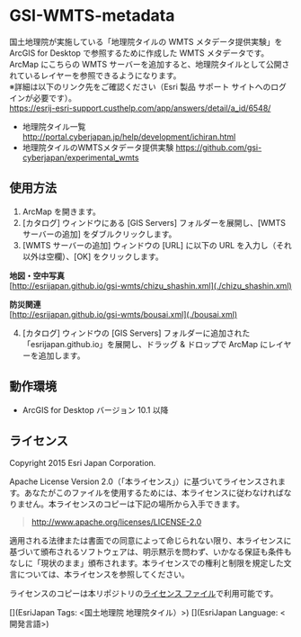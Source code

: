 # GSI-WMTS-metadata

国土地理院が実施している「地理院タイルの WMTS メタデータ提供実験」を ArcGIS for Desktop で参照するために作成した WMTS メタデータです。ArcMap にこちらの WMTS サーバーを追加すると、地理院タイルとして公開されているレイヤーを参照できるようになります。</br>
※詳細は以下のリンク先をご確認ください（Esri 製品 サポート サイトへのログインが必要です）。</br>
<https://esrij-esri-support.custhelp.com/app/answers/detail/a_id/6548/>

- 地理院タイル一覧
<http://portal.cyberjapan.jp/help/development/ichiran.html>
- 地理院タイルのWMTSメタデータ提供実験
<https://github.com/gsi-cyberjapan/experimental_wmts>

## 使用方法

1. ArcMap を開きます。
2. [カタログ] ウィンドウにある [GIS Servers] フォルダーを展開し、[WMTS サーバーの追加] をダブルクリックします。
3. [WMTS サーバーの追加] ウィンドウの [URL] に以下の URL を入力し（それ以外は空欄）、[OK] をクリックします。

 <span style="FONT-WEIGHT: bold">地図・空中写真</span></br>
 [http://esrijapan.github.io/gsi-wmts/chizu_shashin.xml](./chizu_shashin.xml)

 <span style="FONT-WEIGHT: bold">防災関連</span></br>
 [http://esrijapan.github.io/gsi-wmts/bousai.xml](./bousai.xml)

4. [カタログ] ウィンドウの [GIS Servers] フォルダーに追加された「esrijapan.github.io」を展開し、ドラッグ &amp; ドロップで ArcMap にレイヤーを追加します。

## 動作環境

* ArcGIS for Desktop バージョン 10.1 以降

## ライセンス
Copyright 2015 Esri Japan Corporation.

Apache License Version 2.0（「本ライセンス」）に基づいてライセンスされます。あなたがこのファイルを使用するためには、本ライセンスに従わなければなりません。本ライセンスのコピーは下記の場所から入手できます。

> http://www.apache.org/licenses/LICENSE-2.0

適用される法律または書面での同意によって命じられない限り、本ライセンスに基づいて頒布されるソフトウェアは、明示黙示を問わず、いかなる保証も条件もなしに「現状のまま」頒布されます。本ライセンスでの権利と制限を規定した文言については、本ライセンスを参照してください。

ライセンスのコピーは本リポジトリの[ライセンス ファイル](./LICENSE)で利用可能です。

[](EsriJapan Tags: <国土地理院 地理院タイル）>)
[](EsriJapan Language: <開発言語>)
